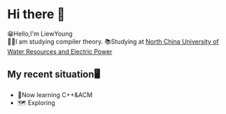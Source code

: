 # Hi there 👋  
  
😁Hello,I'm LiewYoung  
😶‍🌫️I am studying compiler theory.
📚Studying at [North China University of Water Resources and Electric Power](https://www.ncwu.edu.cn)

## My recent situation🖥️  

- 🔖Now learning C++&ACM
- 🗺️ Exploring 

  
